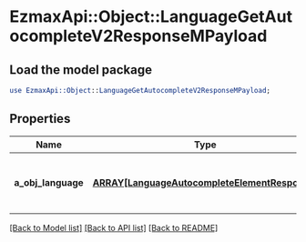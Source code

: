 # EzmaxApi::Object::LanguageGetAutocompleteV2ResponseMPayload

## Load the model package
```perl
use EzmaxApi::Object::LanguageGetAutocompleteV2ResponseMPayload;
```

## Properties
Name | Type | Description | Notes
------------ | ------------- | ------------- | -------------
**a_obj_language** | [**ARRAY[LanguageAutocompleteElementResponse]**](LanguageAutocompleteElementResponse.md) | An array of Language autocomplete element response. | 

[[Back to Model list]](../README.md#documentation-for-models) [[Back to API list]](../README.md#documentation-for-api-endpoints) [[Back to README]](../README.md)


